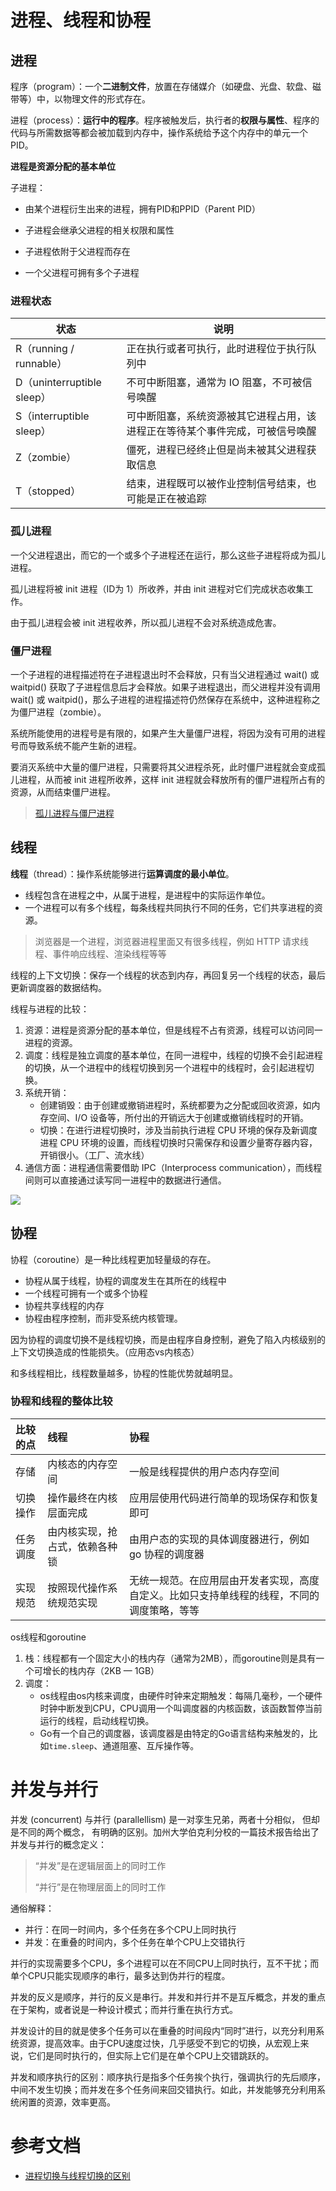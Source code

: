 # 进程、线程和协程

## 进程

程序（program）：一个**二进制文件**，放置在存储媒介（如硬盘、光盘、软盘、磁带等）中，以物理文件的形式存在。

进程（process）：**运行中的程序**。程序被触发后，执行者的**权限与属性**、程序的代码与所需数据等都会被加载到内存中，操作系统给予这个内存中的单元一个 PID。

**进程是资源分配的基本单位**

子进程：

+   由某个进程衍生出来的进程，拥有PID和PPID（Parent PID）

+   子进程会继承父进程的相关权限和属性
+   子进程依附于父进程而存在
+   一个父进程可拥有多个子进程

### 进程状态

| 状态                    | 说明    |
| ----------------------- | --------------- |
| R（running / runnable） | 正在执行或者可执行，此时进程位于执行队列中|
| D（uninterruptible sleep）| 不可中断阻塞，通常为 IO 阻塞，不可被信号唤醒 |
| S（interruptible sleep） | 可中断阻塞，系统资源被其它进程占用，该进程正在等待某个事件完成，可被信号唤醒 |
| Z（zombie）    | 僵死，进程已经终止但是尚未被其父进程获取信息  |
| T（stopped）   | 结束，进程既可以被作业控制信号结束，也可能是正在被追踪 |

### 孤儿进程

一个父进程退出，而它的一个或多个子进程还在运行，那么这些子进程将成为孤儿进程。

孤儿进程将被 init 进程（ID为 1）所收养，并由 init 进程对它们完成状态收集工作。

由于孤儿进程会被 init 进程收养，所以孤儿进程不会对系统造成危害。

### 僵尸进程

一个子进程的进程描述符在子进程退出时不会释放，只有当父进程通过 wait() 或 waitpid() 获取了子进程信息后才会释放。如果子进程退出，而父进程并没有调用 wait() 或 waitpid()，那么子进程的进程描述符仍然保存在系统中，这种进程称之为僵尸进程（zombie）。

系统所能使用的进程号是有限的，如果产生大量僵尸进程，将因为没有可用的进程号而导致系统不能产生新的进程。

要消灭系统中大量的僵尸进程，只需要将其父进程杀死，此时僵尸进程就会变成孤儿进程，从而被 init 进程所收养，这样 init 进程就会释放所有的僵尸进程所占有的资源，从而结束僵尸进程。

>   [孤儿进程与僵尸进程](https://www.cnblogs.com/Anker/p/3271773.html)

## 线程

**线程**（thread）：操作系统能够进行**运算调度的最小单位**。

+   线程包含在进程之中，从属于进程，是进程中的实际运作单位。
+   一个进程可以有多个线程，每条线程共同执行不同的任务，它们共享进程的资源。

>   浏览器是一个进程，浏览器进程里面又有很多线程，例如 HTTP 请求线程、事件响应线程、渲染线程等等

线程的上下文切换：保存一个线程的状态到内存，再回复另一个线程的状态，最后更新调度器的数据结构。

线程与进程的比较：

1.  资源：进程是资源分配的基本单位，但是线程不占有资源，线程可以访问同一进程的资源。
2.  调度：线程是独立调度的基本单位，在同一进程中，线程的切换不会引起进程的切换，从一个进程中的线程切换到另一个进程中的线程时，会引起进程切换。
3.  系统开销：
    +   创建销毁：由于创建或撤销进程时，系统都要为之分配或回收资源，如内存空间、I/O 设备等，所付出的开销远大于创建或撤销线程时的开销。
    +   切换：在进行进程切换时，涉及当前执行进程 CPU 环境的保存及新调度进程 CPU 环境的设置，而线程切换时只需保存和设置少量寄存器内容，开销很小。（工厂、流水线）
4.  通信方面：进程通信需要借助 IPC（Interprocess communication），而线程间则可以直接通过读写同一进程中的数据进行通信。



![](https://raw.githubusercontent.com/Shadowmaple/mydocuments/master/images/blog/process_thread_coroutine.jpeg)



## 协程

协程（coroutine）是一种比线程更加轻量级的存在。

+   协程从属于线程，协程的调度发生在其所在的线程中
+   一个线程可拥有一个或多个协程
+   协程共享线程的内存
+   协程由程序控制，而非受系统内核管理。


因为协程的调度切换不是线程切换，而是由程序自身控制，避免了陷入内核级别的上下文切换造成的性能损失。（应用态vs内核态）

和多线程相比，线程数量越多，协程的性能优势就越明显。

### 协程和线程的整体比较

| 比较的点 | 线程                           | 协程                                                         |
| :------- | :----------------------------- | :----------------------------------------------------------- |
| 存储     | 内核态的内存空间               | 一般是线程提供的用户态内存空间                               |
| 切换操作 | 操作最终在内核层面完成         | 应用层使用代码进行简单的现场保存和恢复即可                   |
| 任务调度 | 由内核实现，抢占式，依赖各种锁 | 由用户态的实现的具体调度器进行，例如 go 协程的调度器         |
| 实现规范 | 按照现代操作系统规范实现       | 无统一规范。在应用层由开发者实现，高度自定义。比如只支持单线程的线程，不同的调度策略，等等 |

os线程和goroutine

1.  栈：线程都有一个固定大小的栈内存（通常为2MB），而goroutine则是具有一个可增长的栈内存（2KB — 1GB）
2.  调度：
    +   os线程由os内核来调度，由硬件时钟来定期触发：每隔几毫秒，一个硬件时钟中断发到CPU，CPU调用一个叫调度器的内核函数，该函数暂停当前运行的线程，启动线程切换。
    +   Go有一个自己的调度器，该调度器是由特定的Go语言结构来触发的，比如`time.sleep`、通道阻塞、互斥操作等。

# 并发与并行

并发 (concurrent) 与并行 (parallellism) 是一对孪生兄弟，两者十分相似， 但却是不同的两个概念， 有明确的区别。加州大学伯克利分校的一篇技术报告给出了并发与并行的概念定义：

>   “并发”是在逻辑层面上的同时工作
>
>   “并行”是在物理层面上的同时工作

通俗解释：

+   并行：在同一时间内，多个任务在多个CPU上同时执行
+   并发：在重叠的时间内，多个任务在单个CPU上交错执行

并行的实现需要多个CPU，多个进程可以在不同CPU上同时执行，互不干扰；而单个CPU只能实现顺序的串行，最多达到伪并行的程度。

并发的反义是顺序，并行的反义是串行。并发和并行并不是互斥概念，并发的重点在于架构，或者说是一种设计模式；而并行重在执行方式。

并发设计的目的就是使多个任务可以在重叠的时间段内“同时”进行，以充分利用系统资源，提高效率。由于CPU速度过快，几乎感受不到它的切换，从宏观上来说，它们是同时执行的，但实际上它们是在单个CPU上交错跳跃的。

并发和顺序执行的区别：顺序执行是指多个任务挨个执行，强调执行的先后顺序，中间不发生切换；而并发在多个任务间来回交错执行。如此，并发能够充分利用系统闲置的资源，效率更高。



# 参考文档

+   [进程切换与线程切换的区别](https://segmentfault.com/a/1190000019750164)